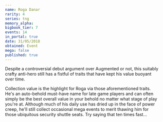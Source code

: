```yaml
---
name: Roga Danar
rarity: 4
series: tng
memory_alpha:
bigbook_tier: 7
events: 14
in_portal: true
date: 31/05/2018
obtained: Event
mega: false
published: true
---
```


Despite a controversial debut argument over Augmented or not, this suitably crafty anti-hero still has a fistful of traits that have kept his value buoyant over time. 

Collection value is the highlight for Roga via those aforementioned traits. He's an auto-behold must-have name for late game players and can often simply be the best overall value in your behold no matter what stage of play you're at. Although much of his daily use has dried up in the face of power creep, he'll still collect occasional mega events to merit thawing him for those ubiquitous security shuttle seats. Try saying that ten times fast...
